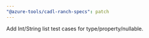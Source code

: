```yaml
---
"@azure-tools/cadl-ranch-specs": patch
---
```


Add Int/String list test cases for type/property/nullable.
